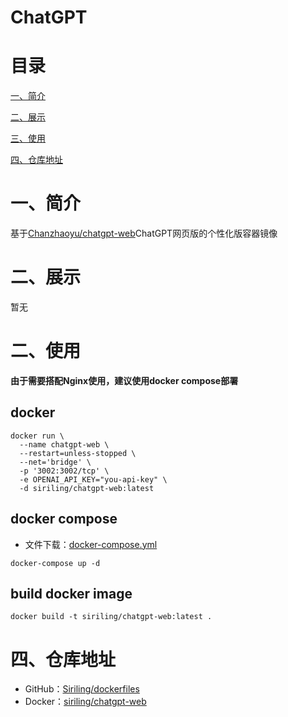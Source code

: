 

# ChatGPT

# 目录

[一、简介](#一简介)

[二、展示](#二展示)

[三、使用](三使用)

[四、仓库地址](#四仓库地址)

# 一、简介

基于[Chanzhaoyu/chatgpt-web](https://github.com/Chanzhaoyu/chatgpt-web)ChatGPT网页版的个性化版容器镜像

# 二、展示

暂无

# 二、使用

**由于需要搭配Nginx使用，建议使用docker compose部署**

## docker


```shell
docker run \
  --name chatgpt-web \
  --restart=unless-stopped \
  --net='bridge' \
  -p '3002:3002/tcp' \
  -e OPENAI_API_KEY="you-api-key" \
  -d siriling/chatgpt-web:latest
```

## docker compose

- 文件下载：[docker-compose.yml](https://raw.githubusercontent.com/Siriling/dockerfiles/main/chatgpt-web/docker-compose.yml)

```shell
docker-compose up -d
```

## build docker image

```shell
docker build -t siriling/chatgpt-web:latest .
```

# 四、仓库地址

- GitHub：[Siriling/dockerfiles](https://github.com/Siriling/dockerfiles/tree/main/chatgpt-web)
- Docker：[siriling/chatgpt-web](https://hub.docker.com/r/siriling/chatgpt-web)
